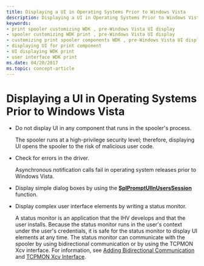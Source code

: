 ```yaml
---
title: Displaying a UI in Operating Systems Prior to Windows Vista
description: Displaying a UI in Operating Systems Prior to Windows Vista
keywords:
- print spooler customizing WDK , pre-Windows Vista UI display
- spooler customizing WDK print , pre-Windows Vista UI display
- customizing print spooler components WDK , pre-Windows Vista UI display
- displaying UI for print component
- UI displaying WDK print
- user interface WDK print
ms.date: 04/20/2017
ms.topic: concept-article
---
```


# Displaying a UI in Operating Systems Prior to Windows Vista





-   Do not display UI in any component that runs in the spooler's process.

    The spooler runs at a high-privilege security level; therefore, displaying UI opens the spooler to the risk of malicious user code.

-   Check for errors in the driver.

    Asynchronous notification calls fail in operating system releases prior to Windows Vista.

-   Display simple dialog boxes by using the [**SplPromptUIInUsersSession**](/windows-hardware/drivers/ddi/winsplp/nf-winsplp-splpromptuiinuserssession) function.

-   Display complex user interface elements by writing a status monitor.

    A status monitor is an application that the IHV develops and that the user installs. Because the status monitor runs in the user's context under the user's credentials, it is safe for the status monitor to display UI elements at any time. The status monitor can communicate with the spooler by using bidirectional communication or by using the TCPMON Xcv interface. For information, see [Adding Bidirectional Communication](adding-bidirectional-communication.md) and [TCPMON Xcv Interface](tcpmon-xcv-interface.md).

 

